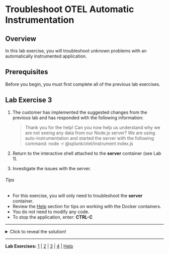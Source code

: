 # Troubleshoot OTEL Automatic Instrumentation

## Overview
In this lab exercise, you will troubleshoot unknown problems with an automatically instrumented application.

## Prerequisites
Before you begin, you must first complete all of the previous lab exercises.

## Lab Exercise 3
1. The customer has implemented the suggested changes from the previous lab and has responded with the following information:

    > Thank you for the help! Can you now help us understand why we are not seeing any data from our Node.js server? We are using auto-instrumentation and started the server with the following command: node -r @splunk/otel/instrument index.js

1. Return to the interactive shell attached to the **server** container (see Lab 1).
1. Investigate the issues with the server.

###### Tips
- For this exercise, you will only need to troubleshoot the **server** container.
- Review the [Help](Help.md) section for tips on working with the Docker containers.
- You do not need to modify any code.
- To stop the application, enter: **CTRL-C**

---

<details>
    <summary>Click to reveal the solution!</summary>

1. Stop the application: **CTRL-C**
1. Review **package.json** for a list of currently installed packages.
    ```
    cat package.json
    ```
1. Install the missing instrumentation packages.
    ```
    npm install @opentelemetry/auto-instrumentations-node
    ```
1. Start the application.
    ```
    node -r @splunk/otel/instrument index.js
    ```
1. Verify the server now appears in the Observability Cloud.
</details>

---
**Lab Exercises:** [1](Lab1.md) | [2](Lab2.md) | [3](Lab3.md) | [4](Lab4.md) | [Help](Help.md)